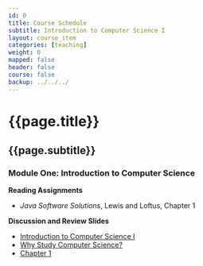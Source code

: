 ```yaml
---
id: 0 
title: Course Schedule
subtitle: Introduction to Computer Science I 
layout: course_item 
categories: [teaching]
weight: 0
mapped: false
header: false 
course: false 
backup: ../../../
---
```


# {{page.title}}

## {{page.subtitle}}

### Module One: Introduction to Computer Science  

**Reading Assignments**

- <em>Java Software Solutions</em>, Lewis and Loftus, Chapter 1

**Discussion and Review Slides**

<ul>

  <li> <a target="_blank" href ="{{site.baseurl}}teaching/cs111F2014/provide/slides/cs111-introduction.html">Introduction to Computer Science I</a>

  <li> <a target="_blank" href ="{{site.baseurl}}teaching/cs111F2014/provide/slides/cs111-whystudycomputerscience.html">Why Study Computer Science?</a>

  <li> <a target="_blank" href ="{{site.baseurl}}teaching/cs111F2014/provide/slides/cs111-chapter1.html">Chapter 1</a>

</ul>


